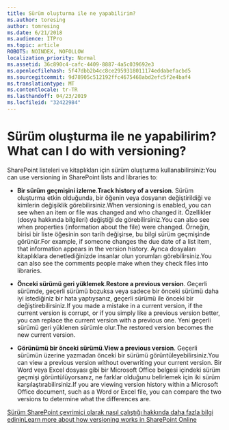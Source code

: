 ```yaml
---
title: Sürüm oluşturma ile ne yapabilirim?
ms.author: toresing
author: tomresing
ms.date: 6/21/2018
ms.audience: ITPro
ms.topic: article
ROBOTS: NOINDEX, NOFOLLOW
localization_priority: Normal
ms.assetid: 36c890c4-cafc-4409-8887-4a5c039692e3
ms.openlocfilehash: 5f47dbb2b4cc8ce2959318011174eddabefacbd5
ms.sourcegitcommit: 9d78905c512192ffc4675468abd2efc5f2e4baf4
ms.translationtype: MT
ms.contentlocale: tr-TR
ms.lasthandoff: 04/23/2019
ms.locfileid: "32422984"
---
```

# <a name="what-can-i-do-with-versioning"></a><span data-ttu-id="66712-102">Sürüm oluşturma ile ne yapabilirim?</span><span class="sxs-lookup"><span data-stu-id="66712-102">What can I do with versioning?</span></span>

<span data-ttu-id="66712-103">SharePoint listeleri ve kitaplıkları için sürüm oluşturma kullanabilirsiniz:</span><span class="sxs-lookup"><span data-stu-id="66712-103">You can use versioning in SharePoint lists and libraries to:</span></span>
  
- <span data-ttu-id="66712-104">**Bir sürüm geçmişini izleme**.</span><span class="sxs-lookup"><span data-stu-id="66712-104">**Track history of a version**.</span></span> <span data-ttu-id="66712-105">Sürüm oluşturma etkin olduğunda, bir öğenin veya dosyanın değiştirildiği ve kimlerin değişiklik görebilirsiniz.</span><span class="sxs-lookup"><span data-stu-id="66712-105">When versioning is enabled, you can see when an item or file was changed and who changed it.</span></span> <span data-ttu-id="66712-106">Özellikler (dosya hakkında bilgileri) değiştiği de görebilirsiniz.</span><span class="sxs-lookup"><span data-stu-id="66712-106">You can also see when properties (information about the file) were changed.</span></span> <span data-ttu-id="66712-107">Örneğin, birisi bir liste öğesinin son tarih değişirse, bu bilgi sürüm geçmişinde görünür.</span><span class="sxs-lookup"><span data-stu-id="66712-107">For example, if someone changes the due date of a list item, that information appears in the version history.</span></span> <span data-ttu-id="66712-108">Ayrıca dosyaları kitaplıklara denetlediğinizde insanlar olun yorumları görebilirsiniz.</span><span class="sxs-lookup"><span data-stu-id="66712-108">You can also see the comments people make when they check files into libraries.</span></span> 
    
- <span data-ttu-id="66712-109">**Önceki sürümü geri yüklemek**.</span><span class="sxs-lookup"><span data-stu-id="66712-109">**Restore a previous version**.</span></span> <span data-ttu-id="66712-110">Geçerli sürümde, geçerli sürümü bozuksa veya sadece bir önceki sürümü daha iyi istediğiniz bir hata yaptıysanız, geçerli sürümü ile önceki bir değiştirebilirsiniz.</span><span class="sxs-lookup"><span data-stu-id="66712-110">If you made a mistake in a current version, if the current version is corrupt, or if you simply like a previous version better, you can replace the current version with a previous one.</span></span> <span data-ttu-id="66712-111">Yeni geçerli sürümü geri yüklenen sürümle olur.</span><span class="sxs-lookup"><span data-stu-id="66712-111">The restored version becomes the new current version.</span></span> 
    
- <span data-ttu-id="66712-112">**Görünümü bir önceki sürümü**.</span><span class="sxs-lookup"><span data-stu-id="66712-112">**View a previous version**.</span></span> <span data-ttu-id="66712-113">Geçerli sürümün üzerine yazmadan önceki bir sürümü görüntüleyebilirsiniz.</span><span class="sxs-lookup"><span data-stu-id="66712-113">You can view a previous version without overwriting your current version.</span></span> <span data-ttu-id="66712-114">Bir Word veya Excel dosyası gibi bir Microsoft Office belgesi içindeki sürüm geçmişi görüntülüyorsanız, ne farklar olduğunu belirlemek için iki sürüm karşılaştırabilirsiniz.</span><span class="sxs-lookup"><span data-stu-id="66712-114">If you are viewing version history within a Microsoft Office document, such as a Word or Excel file, you can compare the two versions to determine what the differences are.</span></span> 
    
[<span data-ttu-id="66712-115">Sürüm SharePoint çevrimiçi olarak nasıl çalıştığı hakkında daha fazla bilgi edinin</span><span class="sxs-lookup"><span data-stu-id="66712-115">Learn more about how versioning works in SharePoint Online</span></span>](https://go.microsoft.com/fwlink/?linkid=875710)
  

